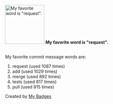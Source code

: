 <img src="https://my-badges.github.io/my-badges/favorite-word.png" alt="My favorite word is &quot;request&quot;." title="My favorite word is &quot;request&quot;." width="128">
<strong>My favorite word is &quot;request&quot;.</strong>
<br><br>

My favorite commit message words are:

1. request (used 1087 times)
2. add (used 1029 times)
3. merge (used 892 times)
4. tests (used 817 times)
5. pull (used 815 times)


Created by <a href="https://github.com/my-badges/my-badges">My Badges</a>